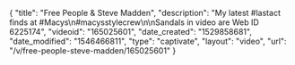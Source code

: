 {
    "title": "Free People & Steve Madden",
    "description": "My latest #lastact finds at #Macys\n#macysstylecrew\n\nSandals in video are Web ID 6225174",
    "videoid": "165025601",
    "date_created": "1529858681",
    "date_modified": "1546466811",
    "type": "captivate",
    "layout": "video",
    "url": "\/v\/free-people-steve-madden\/165025601"
}